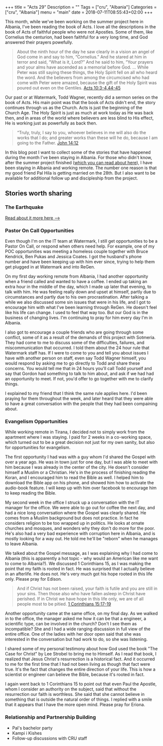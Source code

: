 +++
title = "Acts 29"
Description = ""
Tags = ["cru", "Albania"]
Categories = ["cru", "Albania"]
menu = "main"
date = 2018-07-11T08:55:43+02:00
+++

This month, while we've been working on the summer project here in Albania, I've
been reading the book of Acts.  I love all the descriptions in the book of Acts
of faithful people who were not Apostles.  Some of them, like Cornelius the centurion,
had been faithful for a very long time, and God answered their prayers powefully.

> About the ninth hour of the day he saw clearly in a vision an angel of God come in
> and say to him, “Cornelius.” And he stared at him in terror and said, “What is it,
> Lord?” And he said to him, “Your prayers and your alms have ascended as a memorial
> before God.
> ...
> While Peter was still saying these things, the Holy Spirit fell on all who heard the
> word. And the believers from among the circumcised who had come with Peter were amazed,
> because the gift of the Holy Spirit was poured out even on the Gentiles.
> <span class="source"><a href="http://biblehub.com/esv/acts/10.htm">Acts 10:3-4,44-45</a></span>

Our past or at Watermark, Todd Wagner, recently did a sermon series on the book of
Acts.  His main point was that the book of Acts didn't end, the story continues through
us as the Church.  Acts is just the beginning of the Church Age.  The Holy Spirit is
just as much at work today as He was back then, and in areas of the world where believers
are less blind to His effect, He is working just as powerfully as back then.

> “Truly, truly, I say to you, whoever believes in me will also do the works that I do;
> and greater works than these will he do, because I am going to the Father.
> <span class="source"><a href="http://biblehub.com/esv/john/14.htm">John 14:12</a></span>

In this blog post I want to collect some of the stories that have happened during
the month I've been staying in Albania.  For those who didn't know, after the summer
project finished ([which you can read about here](/albania/2018)), I have been
staying in Albania and working remote.  The number one reason is that my good friend
Pal Hila is getting married on the 28th.  But I also want to be available for
additional follow up and discipleship from the project.

## Stories worth sharing

### The Earthquake

[Read about it more here -->](/albania/2018#day-2)

### Pastor On Call Opportunities

Even though I'm on the IT team at Watermark, I still get opportunities to be a Pastor
On Call, or respond when others need help.  For example, one of my POC opportunities
was meeting a homeless couple together with Bruce Kendrick, Ben Pukas and Jessica Coates.
I got the husband's phone number and have been keeping up with him ever since, trying
to help them get plugged in at Watermark and into ReGen.

On my first day working remote from Albania, I had another opportunity when a friend
called and wanted to have a coffee.  I ended up taking an extra hour in the middle
of the day, which I made up later that evening, to talk with him.  He was feeling
really down and upset at himself, partly due to circumstances and partly due to his
own procrastination.  After talking a while we also discussed some sin issues that
were in his life, and I got to encourage him with what I've been learning through
ReGen.  He doesn't feel like his life can change.  I used to feel that way too.
But our God is in the business of changing lives.  I'm continuing to pray for him
every day I'm in Albania.

I also got to encourage a couple friends who are going through some conflict, some
of it as a result of the demands of this project with Sotmeria.  They had come to
me to discuss some of the difficulties, failures, and miscommunication that occurred.
I told them about the 24 hour rule that Watermark staff has.  If I were to come to
you and tell you about issues I have with another person on staff, even say Todd
Wagner himself, you would respond by asking me to go directly to Todd and share
these concerns.  You would tell me that in 24 hours you'll call Todd yourself and
say that Gordon had something to talk to him about, and ask if we had had an opportunity
to meet.  If not, you'd offer to go together with me to clarify things.

I explained to my friend that I think the same rule applies here.  I'd been praying
for them throughout the week, and later heard that they were able to have a great
conversation with the people that they had been compaining about.

### Evangelism Opportunities

While working remote in Tirana, I decided not to simply work from the apartment
where I was staying.  I paid for 2 weeks in a co-working space, which turned out to
be a great decision not just for my own sanity, but also for opportunities for
evangelism.

The first opportunity I had was with a guy whom I'd shared the Gospel with over a year
ago.  He was in town just for one day, but I was able to meet with him because I was
already in the center of the city.  He doesn't consider himself a Muslim or a Christian.
He's in the process of finishing reading the Koran, and I encouraged him to read the
Bible as well.  I helped him to download the Bible app on his phone, and showed him
how to activate the audio-book feature.  I will keep up with him over facebook to
encourage him to keep reading the Bible.

My second week in the office I struck up a conversation with the IT manager for the
office.  We were able to go out for coffee the next day, and had a nice long conversation
where the Gospel was clearly shared.  He comes from a Muslim background but does not
practice.  In fact he considers religion to be too wrapped up in politics.  He looks
at ornate churches and mosques, and wonders why they don't do more for the poor. He's
also had a very bad experience with corruption here in Albania, and is mostly looking
for a way out.  He told me he'll be "reborn" when he manages to leave Albania.

We talked about the Gospel message, as I was explaining why I had come to Albania
(this is apparently a hot topic - why would an American like me want to come to Albania?).
We discussed 1 Corinthians 15, as I was making the point that my faith is rooted in
fact.  He was surprised that I actually believe in an afterlife.  He does not.  He's
very much got his hope rooted in this life only.  Please pray for Edison.

> And if Christ has not been raised, your faith is futile and you are still in your sins.
> Then those also who have fallen asleep in Christ have perished. If in Christ we have 
> hope in this life only, we are of all people most to be pitied.
> <span class="source"><a href="http://biblehub.com/esv/1_corinthians/15.htm">1 Corinthians 15:17-19</a></span>

Another opportunity came at the same office, on my final day.  As we walked in to the
office, the manager asked me how it can be that a engineer, a scientific type, can
be involved in the church?  Don't I see them as incompatible?  She and I had a wide ranging
discussion in full view of the entire office.  One of the ladies with her door open
said that she was interested in the conversation but had work to do, so she was listening.

I shared some of my personal testimony about how God used the book "The Case for Christ"
by Lee Strobel to bring me to Himself.  As I read that book, I realized that Jesus
Christ's resurrection is a historical fact.  And it occurred to me for the first time
that I had not been living as though that fact were true.  It's the fact that changes
the entire direction of your life.  This is how a scientist or engineer can believe
the Bible, because it's rooted in fact.

I again went back to 1 Corinthians 15 to point out that even Paul the Apostle, whom
I consider an authority on the subject, said that without the resurrection our faith
is worthless.  She said that she cannot believe in something that is outside the
natural order of things.  I replied with a smile that it appears that I have the
more open mind.  Please pray for Eriona.

### Relationship and Partnership Building

- Pal's bachelor party
- Kampi i Kishes
- Follow-up discussions with CRU staff

